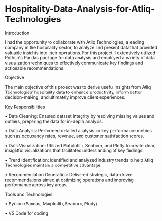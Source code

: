 # Hospitality-Data-Analysis-for-Atliq-Technologies

Introduction

I had the opportunity to collaborate with Atliq Technologies, a leading company in the hospitality sector, to analyze and present data that provided valuable insights into their operations. For this project, I extensively utilized Python's Pandas package for data analysis and employed a variety of data visualization techniques to effectively communicate key findings and actionable recommendations.

Objective

The main objective of this project was to derive useful insights from Atliq Technologies' hospitality data to enhance productivity, inform better decision-making, and ultimately improve client experiences.

Key Responsibilities

• Data Cleaning: Ensured dataset integrity by resolving missing values and outliers, preparing the data for in-depth analysis.

• Data Analysis: Performed detailed analysis on key performance metrics such as occupancy rates, revenue, and customer satisfaction scores.

• Data Visualization: Utilized Matplotlib, Seaborn, and Plotly to create clear, insightful visualizations that facilitated understanding of key findings.

• Trend Identification: Identified and analyzed industry trends to help Atliq Technologies maintain a competitive advantage.

• Recommendation Generation: Delivered strategic, data-driven recommendations aimed at optimizing operations and improving performance across key areas.

Tools and Technologies

• Python (Pandas, Matplotlib, Seaborn, Plotly)

• VS Code for coding
